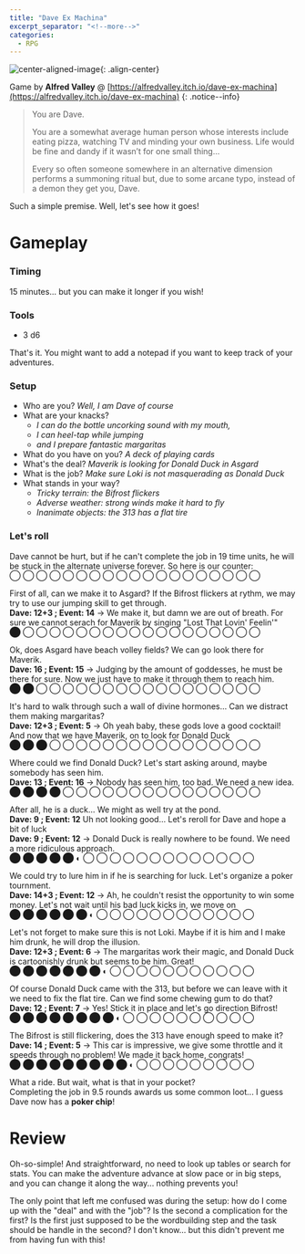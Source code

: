 ```yaml
---
title: "Dave Ex Machina"
excerpt_separator: "<!--more-->"
categories:
  - RPG
---
```


![center-aligned-image](https://img.itch.zone/aW1hZ2UvNzIwMDUwLzM5OTE4NzkuanBn/original/UTlvdL.jpg){: .align-center}

Game by **Alfred Valley** @ [https://alfredvalley.itch.io/dave-ex-machina](https://alfredvalley.itch.io/dave-ex-machina)
{: .notice--info}

> You are Dave.
>
> You are a somewhat average human person whose interests include eating pizza, watching TV and minding your own business. Life would be fine and dandy if it wasn’t for one small thing...
>
> Every so often someone somewhere in an alternative dimension performs a summoning ritual but, due to some arcane typo, instead of a demon they get you, Dave.

Such a simple premise. Well, let's see how it goes!

<!--more-->

# Gameplay

### Timing
15 minutes... but you can make it longer if you wish!

### Tools
- 3 d6

That's it. You might want to add a notepad if you want to keep track of your adventures.

### Setup
- Who are you? *Well, I am Dave of course*
- What are your knacks? 
	- *I can do the bottle uncorking sound with my mouth,*
	- *I can heel-tap while jumping*
	- *and I prepare fantastic margaritas*
- What do you have on you? *A deck of playing cards*
- What's the deal? *Maverik is looking for Donald Duck in Asgard*
- What is the job? *Make sure Loki is not masquerading as Donald Duck*
- What stands in your way? 
	- *Tricky terrain: the Bifrost flickers*
	- *Adverse weather: strong winds make it hard to fly*
	- *Inanimate objects: the 313 has a flat tire*

### Let's roll
Dave cannot be hurt, but if he can't complete the job in 19 time units, he will be stuck in the alternate universe forever. So here is our counter: \
&#9711; &#9711; &#9711; &#9711; &#9711; &#9711; &#9711; &#9711; &#9711; &#9711; &#9711; &#9711; &#9711; &#9711; &#9711; &#9711; &#9711; &#9711; &#9711;

First of all, can we make it to Asgard? If the Bifrost flickers at rythm, we may try to use our jumping skill to get through. \
**Dave: 12+3 ; Event: 14** → We make it, but damn we are out of breath. For sure we cannot serach for Maverik by singing "Lost That Lovin' Feelin'" \
&#11044; &#9711; &#9711; &#9711; &#9711; &#9711; &#9711; &#9711; &#9711; &#9711; &#9711; &#9711; &#9711; &#9711; &#9711; &#9711; &#9711; &#9711; &#9711;

Ok, does Asgard have beach volley fields? We can go look there for Maverik. \
**Dave: 16 ; Event: 15** → Judging by the amount of goddesses, he must be there for sure. Now we just have to make it through them to reach him. \
&#11044; &#11044; &#9711; &#9711; &#9711; &#9711; &#9711; &#9711; &#9711; &#9711; &#9711; &#9711; &#9711; &#9711; &#9711; &#9711; &#9711; &#9711; &#9711;

It's hard to walk through such a wall of divine hormones... Can we distract them making margaritas? \
**Dave: 12+3 ; Event: 5** → Oh yeah baby, these gods love a good cocktail! And now that we have Maverik, on to look for Donald Duck \
&#11044; &#11044; &#11044; &#9711; &#9711; &#9711; &#9711; &#9711; &#9711; &#9711; &#9711; &#9711; &#9711; &#9711; &#9711; &#9711; &#9711; &#9711; &#9711;

Where could we find Donald Duck? Let's start asking around, maybe somebody has seen him. \
**Dave: 13 ; Event: 16** → Nobody has seen him, too bad. We need a new idea. \
&#11044; &#11044; &#11044; &#11044; &#9711; &#9711; &#9711; &#9711; &#9711; &#9711; &#9711; &#9711; &#9711; &#9711; &#9711; &#9711; &#9711; &#9711; &#9711;

After all, he is a duck... We might as well try at the pond. \
**Dave: 9 ; Event: 12** Uh not looking good... Let's reroll for Dave and hope a bit of luck \
**Dave: 9 ; Event: 12** → Donald Duck is really nowhere to be found. We need a more ridiculous approach. \
&#11044; &#11044; &#11044; &#11044; &#11044; &#9680; &#9711; &#9711; &#9711; &#9711; &#9711; &#9711; &#9711; &#9711; &#9711; &#9711; &#9711; &#9711; &#9711;

We could try to lure him in if he is searching for luck. Let's organize a poker tournment. \
**Dave: 14+3 ; Event: 12** → Ah, he couldn't resist the opportunity to win some money. Let's not wait until his bad luck kicks in, we move on\
&#11044; &#11044; &#11044; &#11044; &#11044; &#11044; &#9680; &#9711; &#9711; &#9711; &#9711; &#9711; &#9711; &#9711; &#9711; &#9711; &#9711; &#9711; &#9711;

Let's not forget to make sure this is not Loki. Maybe if it is him and I make him drunk, he will drop the illusion. \
**Dave: 12+3 ; Event: 6** → The margaritas work their magic, and Donald Duck is cartoonishly drunk but seems to be him. Great! \
&#11044; &#11044; &#11044; &#11044; &#11044; &#11044; &#11044; &#9680; &#9711; &#9711; &#9711; &#9711; &#9711; &#9711; &#9711; &#9711; &#9711; &#9711; &#9711;

Of course Donald Duck came with the 313, but before we can leave with it we need to fix the flat tire. Can we find some chewing gum to do that? \
**Dave: 12 ; Event: 7** → Yes! Stick it in place and let's go direction Bifrost! \
&#11044; &#11044; &#11044; &#11044; &#11044; &#11044; &#11044; &#11044; &#9680; &#9711; &#9711; &#9711; &#9711; &#9711; &#9711; &#9711; &#9711; &#9711; &#9711;

The Bifrost is still flickering, does the 313 have enough speed to make it? \
**Dave: 14 ; Event: 5** → This car is impressive, we give some throttle and it speeds through no problem! We made it back home, congrats! \
&#11044; &#11044; &#11044; &#11044; &#11044; &#11044; &#11044; &#11044; &#11044; &#9680; &#9711; &#9711; &#9711; &#9711; &#9711; &#9711; &#9711; &#9711; &#9711;

What a ride. But wait, what is that in your pocket? \
Completing the job in 9.5 rounds awards us some common loot... I guess Dave now has a **poker chip**!

# Review
Oh-so-simple! And straightforward, no need to look up tables or search for stats. You can make the adventure advance at slow pace or in big steps, and you can change it along the way... nothing prevents you!

The only point that left me confused was during the setup: how do I come up with the "deal" and with the "job"? Is the second a complication for the first? Is the first just supposed to be the wordbuilding step and the task should be handle in the second? I don't know... but this didn't prevent me from having fun with this!
